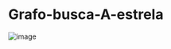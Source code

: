 # Grafo-busca-A-estrela
![image](https://github.com/D4Fi/Grafo-busca-A-estrela/assets/139288494/e2c5156c-0219-4cff-9ddf-a739b050489d)

